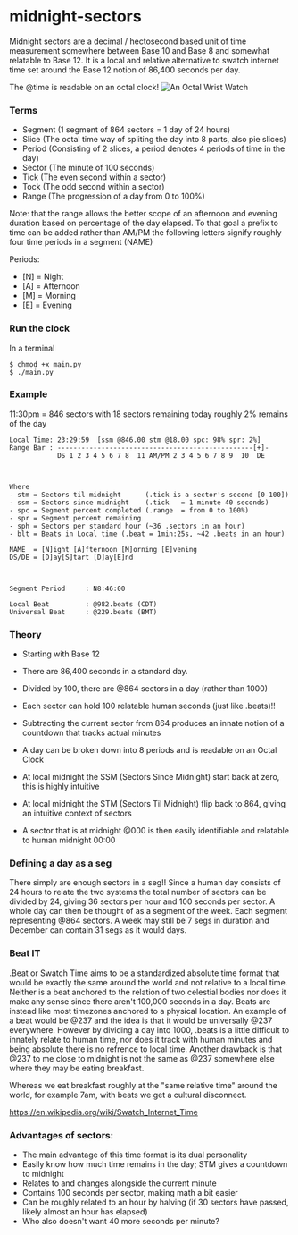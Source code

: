 # midnight-sectors
Midnight sectors are a decimal / hectosecond based unit of time measurement somewhere between Base 10 and Base 8 and somewhat relatable to Base 12. It is a local and relative alternative to swatch internet time set around the Base 12 notion of 86,400 seconds per day. 

The @time is readable on an octal clock!
![An Octal Wrist Watch](https://rlv.zcache.com/octal_clock_base_eight_wrist_watch-r96038d637caa4f628250eaf51195ed92_zd5ip_630.jpg?rlvnet=1&view_padding=%5B285%2C0%2C285%2C0%5D)

### Terms
- Segment (1 segment of 864 sectors = 1 day of 24 hours)
- Slice   (The octal time way of spliting the day into 8 parts, also pie slices)
- Period  (Consisting of 2 slices, a period denotes 4 periods of time in the day)
- Sector  (The minute of 100 seconds)
- Tick    (The even second within a sector)
- Tock    (The odd second within a sector)
- Range   (The progression of a day from 0 to 100%)

Note: that the range allows the better scope of an afternoon and evening duration based on percentage of the day elapsed. To that goal a prefix to time can be added rather than AM/PM the following letters signify roughly four time periods in a segment (NAME)

Periods: 
- [N] = Night
- [A] = Afternoon
- [M] = Morning
- [E] = Evening 

### Run the clock
In a terminal
```
$ chmod +x main.py
$ ./main.py
```

### Example
11:30pm = 846 sectors with 18 sectors remaining today roughly 2% remains of the day
```
Local Time: 23:29:59  [ssm @846.00 stm @18.00 spc: 98% spr: 2%]
Range Bar : -------------------------------------------------[+]-
            DS 1 2 3 4 5 6 7 8  11 AM/PM 2 3 4 5 6 7 8 9  10  DE



Where
- stm = Sectors til midnight      (.tick is a sector's second [0-100])
- ssm = Sectors since midnight    (.tick   = 1 minute 40 seconds)
- spc = Segment percent completed (.range  = from 0 to 100%)
- spr = Segment percent remaining
- sph = Sectors per standard hour (~36 .sectors in an hour)
- blt = Beats in Local time (.beat = 1min:25s, ~42 .beats in an hour)

NAME  = [N]ight [A]fternoon [M]orning [E]vening
DS/DE = [D]ay[S]tart [D]ay[E]nd



Segment Period     : N8:46:00
                         
Local Beat         : @982.beats (CDT)
Universal Beat     : @229.beats (BMT)

```

### Theory
- Starting with Base 12
- There are 86,400 seconds in a standard day.
- Divided by 100, there are @864 sectors in a day (rather than 1000)
- Each sector can hold 100 relatable human seconds (just like .beats)!!
- Subtracting the current sector from 864 produces an innate notion of a countdown that tracks actual minutes

- A day can be broken down into 8 periods and is readable on an Octal Clock
  
- At local midnight the SSM (Sectors Since Midnight) start back at zero, this is highly intuitive
- At local midnight the STM (Sectors Til Midnight) flip back to 864, giving an intuitive context of sectors
- A sector that is at midnight @000 is then easily identifiable and relatable to human midnight 00:00

### Defining a day as a seg
There simply are enough sectors in a seg!! Since a human day consists of 24 hours to relate the two systems the total number of sectors can be divided by 24, giving 36 sectors per hour and 100 seconds per sector. A whole day can then be thought of as a segment of the week. Each segment representing @864 sectors. A week may still be 7 segs in duration and December can contain 31 segs as it would days.

### Beat IT
.Beat or Swatch Time aims to be a standardized absolute time format that would be exactly the same around the world and not relative to a local time. Neither is a beat anchored to the relation of two celestial bodies nor does it make any sense since there aren't 100,000 seconds in a day. Beats are instead like most timezones anchored to a physical location. An example of a beat would be @237 and the idea is that it would be universally @237 everywhere. However by dividing a day into 1000, .beats is a little difficult to innately relate to human time, nor does it track with human minutes and being absolute there is no refrence to local time. Another drawback is that @237 to me close to midnight is not the same as @237 somewhere else where they may be eating breakfast. 

Whereas we eat breakfast roughly at the "same relative time" around the world, for example 7am, with beats we get a cultural disconnect. 

https://en.wikipedia.org/wiki/Swatch_Internet_Time

### Advantages of sectors:
- The main advantage of this time format is its dual personality 
- Easily know how much time remains in the day; STM gives a countdown to midnight
- Relates to and changes alongside the current minute
- Contains 100 seconds per sector, making math a bit easier
- Can be roughly related to an hour by halving (if 30 sectors have passed, likely almost an hour has elapsed)
- Who also doesn't want 40 more seconds per minute?
